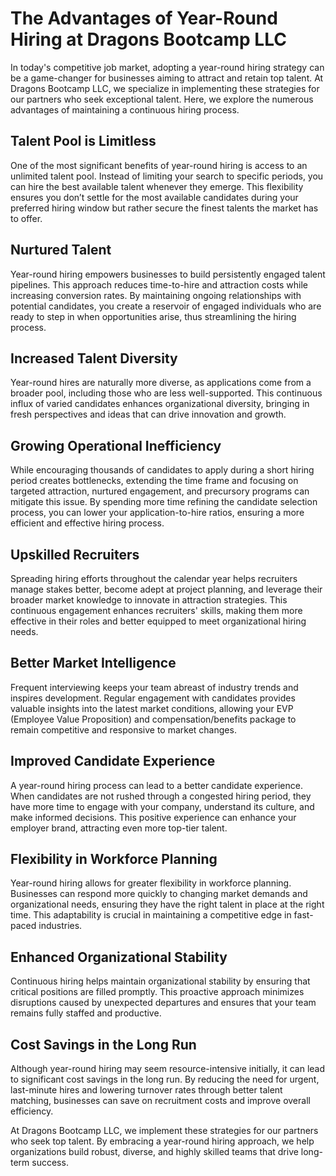 # The Advantages of Year-Round Hiring at Dragons Bootcamp LLC

In today's competitive job market, adopting a year-round hiring strategy can be a game-changer for businesses aiming to attract and retain top talent. At Dragons Bootcamp LLC, we specialize in implementing these strategies for our partners who seek exceptional talent. Here, we explore the numerous advantages of maintaining a continuous hiring process.

## Talent Pool is Limitless

One of the most significant benefits of year-round hiring is access to an unlimited talent pool. Instead of limiting your search to specific periods, you can hire the best available talent whenever they emerge. This flexibility ensures you don’t settle for the most available candidates during your preferred hiring window but rather secure the finest talents the market has to offer.

## Nurtured Talent

Year-round hiring empowers businesses to build persistently engaged talent pipelines. This approach reduces time-to-hire and attraction costs while increasing conversion rates. By maintaining ongoing relationships with potential candidates, you create a reservoir of engaged individuals who are ready to step in when opportunities arise, thus streamlining the hiring process.

## Increased Talent Diversity

Year-round hires are naturally more diverse, as applications come from a broader pool, including those who are less well-supported. This continuous influx of varied candidates enhances organizational diversity, bringing in fresh perspectives and ideas that can drive innovation and growth.

## Growing Operational Inefficiency

While encouraging thousands of candidates to apply during a short hiring period creates bottlenecks, extending the time frame and focusing on targeted attraction, nurtured engagement, and precursory programs can mitigate this issue. By spending more time refining the candidate selection process, you can lower your application-to-hire ratios, ensuring a more efficient and effective hiring process.

## Upskilled Recruiters

Spreading hiring efforts throughout the calendar year helps recruiters manage stakes better, become adept at project planning, and leverage their broader market knowledge to innovate in attraction strategies. This continuous engagement enhances recruiters' skills, making them more effective in their roles and better equipped to meet organizational hiring needs.

## Better Market Intelligence

Frequent interviewing keeps your team abreast of industry trends and inspires development. Regular engagement with candidates provides valuable insights into the latest market conditions, allowing your EVP (Employee Value Proposition) and compensation/benefits package to remain competitive and responsive to market changes.

## Improved Candidate Experience

A year-round hiring process can lead to a better candidate experience. When candidates are not rushed through a congested hiring period, they have more time to engage with your company, understand its culture, and make informed decisions. This positive experience can enhance your employer brand, attracting even more top-tier talent.

## Flexibility in Workforce Planning

Year-round hiring allows for greater flexibility in workforce planning. Businesses can respond more quickly to changing market demands and organizational needs, ensuring they have the right talent in place at the right time. This adaptability is crucial in maintaining a competitive edge in fast-paced industries.

## Enhanced Organizational Stability

Continuous hiring helps maintain organizational stability by ensuring that critical positions are filled promptly. This proactive approach minimizes disruptions caused by unexpected departures and ensures that your team remains fully staffed and productive.

## Cost Savings in the Long Run

Although year-round hiring may seem resource-intensive initially, it can lead to significant cost savings in the long run. By reducing the need for urgent, last-minute hires and lowering turnover rates through better talent matching, businesses can save on recruitment costs and improve overall efficiency.

At Dragons Bootcamp LLC, we implement these strategies for our partners who seek top talent. By embracing a year-round hiring approach, we help organizations build robust, diverse, and highly skilled teams that drive long-term success.
